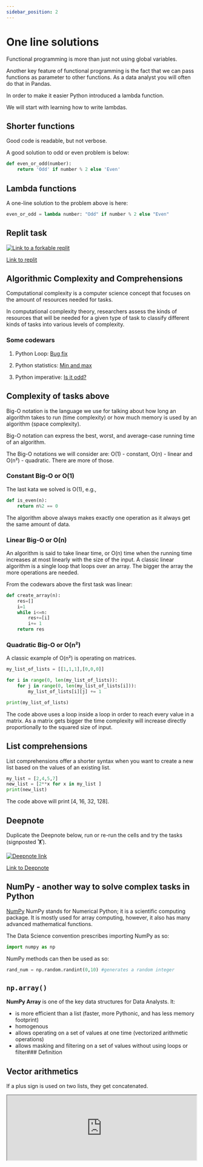 ```yaml
---
sidebar_position: 2
---
```


# One line solutions

Functional programming is more than just not using global variables.

Another key feature of functional programming is the fact that we can pass functions as parameter to other functions. As a data analyst you will often do that in Pandas.

In order to make it easier Python introduced a lambda function.

We will start with learning how to write lambdas.

## Shorter functions

Good code is readable, but not verbose.

A good solution to odd or even problem is below:

```python
def even_or_odd(number):
    return 'Odd' if number % 2 else 'Even'
```

## Lambda functions

A one-line solution to the problem above is here:

```python
even_or_odd = lambda number: "Odd" if number % 2 else "Even"
```

## Replit task

[<img
    src="/img/icons/replit.svg"
    alt="Link to a forkable replit"
/>](https://replit.com/@missPunter/lambdas#main.py)

[Link to replit](https://replit.com/@missPunter/lambdas#main.py)

## Algorithmic Complexity and Comprehensions

Computational complexity is a computer science concept that focuses on the amount of resources needed for tasks.

In computational complexity theory, researchers assess the kinds of resources that will be needed for a given type of task to classify different kinds of tasks into various levels of complexity.

### Some codewars

1. Python Loop: [Bug fix](https://www.codewars.com/kata/55c28f7304e3eaebef0000da/python)

2. Python statistics: [Min and max](https://www.codewars.com/kata/577a98a6ae28071780000989/python)

3. Python imperative: [Is it odd?](https://www.codewars.com/kata/555a67db74814aa4ee0001b5/python)

## Complexity of tasks above

Big-O notation is the language we use for talking about how long an algorithm takes to run (time complexity) or how much memory is used by an algorithm (space complexity).

Big-O notation can express the best, worst, and average-case running time of an algorithm.

The Big-O notations we will consider are: O(1) - constant, O(n) - linear and O(n²) - quadratic. There are more of those.

### Constant Big-O or O(1)

The last kata we solved is O(1), e.g.,

```python
def is_even(n): 
    return n%2 == 0
```

The algorithm above always makes exactly one operation as it always get the same amount of data.

### Linear Big-O or O(n)

An algorithm is said to take linear time, or O(n) time when the running time increases at most linearly with the size of the input. A classic linear algorithm is a single loop that loops over an array. The bigger the array the more operations are needed.

From the codewars above the first task was linear:

```python
def create_array(n):
    res=[]
    i=1
    while i<=n:
        res+=[i]
        i+= 1
    return res
```

### Quadratic Big-O or O(n²)

A classic example of O(n²) is operating on matrices.

```python
my_list_of_lists = [[1,1,1],[0,0,0]]

for i in range(0, len(my_list_of_lists)):
    for j in range(0, len(my_list_of_lists[i])):
        my_list_of_lists[i][j] += 1

print(my_list_of_lists)
```

The code above uses a loop inside a loop in order to reach every value in a matrix. As a matrix gets bigger the time complexity will increase directly proportionally to the squared size of input.

## List comprehensions

List comprehensions offer a shorter syntax when you want to create a new list based on the values of an existing list.

```python
my_list = [2,4,5,7]
new_list = [2**x for x in my_list ]
print(new_list)
```

The code above will print [4, 16, 32, 128].

## Deepnote

Duplicate the Deepnote below, run or re-run the cells and try the tasks (signposted 🏋️).

[<img
    src="/img/icons/deepnote-logo.svg"
    alt="Deepnote link"
/>](https://deepnote.com/project/complexity-comprehension-6wZMpRdvTuabHuwF__0jkw/%2Fnotebook.ipynb)

[Link to Deepnote](https://deepnote.com/project/complexity-comprehension-6wZMpRdvTuabHuwF__0jkw/%2Fnotebook.ipynb)

## NumPy - another way to solve complex tasks in Python

[NumPy](https://numpy.org/) NumPy stands for Numerical Python; it is a scientific computing package. It is mostly used for array computing, however, it also has many advanced mathematical functions.

The Data Science convention prescribes importing NumPy as so:

```python
import numpy as np
```

NumPy methods can then be used as so:

```python
rand_num = np.random.randint(0,10) #generates a random integer
```

## `np.array()`

**NumPy Array** is one of the key data structures for Data Analysts. It:

- is more efficient than a list (faster, more Pythonic, and has less memory footprint)
- homogenous
- allows operating on a set of values at one time (vectorized arithmetic operations)
- allows masking and filtering on a set of values without using loops or filter### Definition



## Vector arithmetics

If a plus sign is used on two lists, they get concatenated.

<iframe title="Embedded cell output" src="https://embed.deepnote.com/ff8ed217-77e5-445b-8d27-e9d948f86164/d3df9fff-7fb4-419a-bf26-61f6e4ba4bdc/eb498df3-dd65-4bb8-b355-dac133a1de81?height=171.1875" height="171.1875" width="500"/>

Data Analysts often need to operate on all values in a data set. To make it easier, NumPy arrays allow performing vectorised arithmetics, e.g., operations on all values in arrays.

<iframe title="Embedded cell output" src="https://embed.deepnote.com/ff8ed217-77e5-445b-8d27-e9d948f86164/d3df9fff-7fb4-419a-bf26-61f6e4ba4bdc/3f576c61-127b-41b9-858c-d6179e291695?height=171.1875" height="171.1875" width="500"/>

## Boolean NumPy arrays

Boolean NumPy arrays work as masks. They allow one-line filtering of array values. Pandas data frames are filtered in a similar way.

<iframe title="Embedded cell output" src="https://embed.deepnote.com/ff8ed217-77e5-445b-8d27-e9d948f86164/d3df9fff-7fb4-419a-bf26-61f6e4ba4bdc/09c4f2dc-3fba-4c28-bca3-3200faf9f4f7?height=171.1875" height="171.1875" width="500"/>

## Deepnote

Duplicate the Deepnote below, run or re-run the cells and try the tasks (signposted 🏋️).

[<img
    src="/img/icons/deepnote-logo.svg"
    alt="Deepnote link"
/>](https://deepnote.com/project/NumPy-KqjsNni3QSusyM2sOb-Tbg/%2Fnumpy.ipynb)
